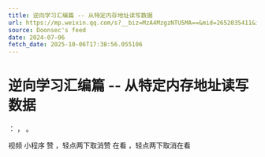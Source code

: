 ```yaml
---
title: 逆向学习汇编篇 -- 从特定内存地址读写数据
url: https://mp.weixin.qq.com/s?__biz=MzA4MzgzNTU5MA==&mid=2652035411&idx=1&sn=be49e2eb8d716002d265fb6fbfb5ff98
source: Doonsec's feed
date: 2024-07-06
fetch_date: 2025-10-06T17:38:56.055106
---
```


# 逆向学习汇编篇 -- 从特定内存地址读写数据

：
，
。

视频
小程序
赞
，轻点两下取消赞
在看
，轻点两下取消在看